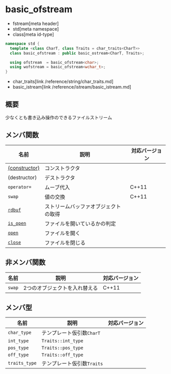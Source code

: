 # basic_ofstream
* fstream[meta header]
* std[meta namespace]
* class[meta id-type]

```cpp
namespace std {
  template <class CharT, class Traits = char_traits<CharT>>
  class basic_ofstream : public basic_ostream<CharT, Traits>;

  using ofstream  = basic_ofstream<char>;
  using wofstream = basic_ofstream<wchar_t>;
}
```
* char_traits[link /reference/string/char_traits.md]
* basic_istream[link /reference/istream/basic_istream.md]

## 概要

少なくとも書き込み操作のできるファイルストリーム

## メンバ関数

| 名前                                             | 説明                                 | 対応バージョン |
|--------------------------------------------------|--------------------------------------|----------------|
| [(constructor)](basic_ofstream/op_constructor.md) | コンストラクタ                       | |
| (destructor)                                     | デストラクタ                         | |
| `operator=`                                      | ムーブ代入                           | C++11 |
| `swap`                                           | 値の交換                             | C++11 |
| [`rdbuf`](basic_ofstream/rdbuf.md)                | ストリームバッファオブジェクトの取得 | |
| [`is_open`](basic_ofstream/is_open.md)            | ファイルを開いているかの判定         | |
| [`open`](basic_ofstream/open.md)                  | ファイルを開く                       | |
| [`close`](basic_ofstream/close.md)                | ファイルを閉じる                     | |


## 非メンバ関数

| 名前   | 説明                          | 対応バージョン |
|--------|-------------------------------|----------------|
| `swap` | 2つのオブジェクトを入れ替える | C++11 |


## メンバ型

| 名前             | 説明                          | 対応バージョン |
|------------------|-------------------------------|----------------|
| `char_type`      | テンプレート仮引数`CharT`     | |
| `int_type`       | `Traits::int_type`            | |
| `pos_type`       | `Traits::pos_type`            | |
| `off_type`       | `Traits::off_type`            | |
| `traits_type`    | テンプレート仮引数`Traits`    | |


